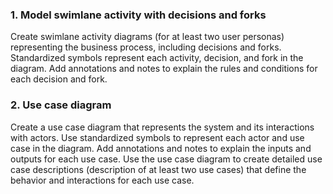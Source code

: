 ### 1.	Model swimlane activity with decisions and forks
Create swimlane activity diagrams (for at least two user personas) representing the business process, including decisions and forks. Standardized symbols represent each activity, decision, and fork in the diagram. Add annotations and notes to explain the rules and conditions for each decision and fork.
### 2.	Use case diagram
Create a use case diagram that represents the system and its interactions with actors. Use standardized symbols to represent each actor and use case in the diagram. Add annotations and notes to explain the inputs and outputs for each use case. Use the use case diagram to create detailed use case descriptions (description of at least two use cases) that define the behavior and interactions for each use case.
